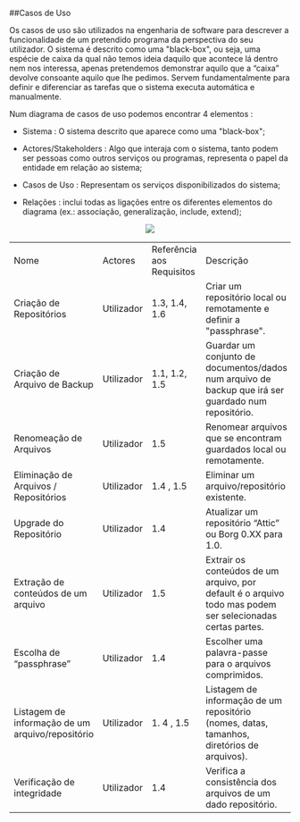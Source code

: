 ##Casos de Uso

Os casos de uso são utilizados na engenharia de software para descrever a funcionalidade de um pretendido programa da perspectiva do seu utilizador. O sistema é descrito como uma "black-box", ou seja, uma espécie de caixa da qual não temos ideia daquilo que acontece lá dentro nem nos interessa, apenas pretendemos demonstrar aquilo que a “caixa” devolve consoante aquilo que lhe pedimos. Servem fundamentalmente para definir e diferenciar as tarefas que o sistema executa automática e manualmente. 

Num diagrama de casos de uso podemos encontrar 4 elementos : 

* Sistema : O sistema descrito que aparece como uma "black-box";

* Actores/Stakeholders : Algo que interaja com o sistema, tanto podem ser pessoas como outros serviços ou programas, representa o papel da entidade em relação ao sistema;

* Casos de Uso : Representam os serviços disponibilizados do sistema;

* Relações : inclui todas as ligações entre os diferentes elementos do diagrama (ex.: associação, generalização, include, extend);
<p align="center">
<img  src ="resources/useCases.png" />
</p>

<table>
  <tr>
    <td>Nome</td>
    <td>Actores</td>
    <td>Referência aos Requisitos</td>
    <td>Descrição</td>
  </tr>
  <tr>
    <td>Criação de Repositórios</td>
    <td>Utilizador</td>
    <td>1.3, 1.4, 1.6</td>
    <td>Criar um repositório local ou remotamente e definir a "passphrase".</td>
  </tr>
  <tr>
    <td>Criação de Arquivo de Backup</td>
    <td>Utilizador</td>
    <td>1.1, 1.2, 1.5</td>
    <td>Guardar um conjunto de documentos/dados num arquivo de backup que irá ser guardado num repositório.</td>
  </tr>
  <tr>
    <td>Renomeação de Arquivos</td>
    <td>Utilizador</td>
    <td>1.5</td>
    <td>Renomear arquivos que se encontram guardados local ou remotamente.</td>
  </tr>
  <tr>
    <td>Eliminação de Arquivos / Repositórios</td>
    <td>Utilizador</td>
    <td>1.4 , 1.5</td>
    <td>Eliminar um arquivo/repositório existente.</td>
  </tr>
  <tr>
    <td>Upgrade do Repositório</td>
    <td>Utilizador</td>
    <td>1.4</td>
    <td>Atualizar um repositório “Attic” ou Borg 0.XX para 1.0.</td>
  </tr>
  <tr>
    <td>Extração de conteúdos de um arquivo</td>
    <td>Utilizador</td>
    <td>1.5</td>
    <td>Extrair os conteúdos de um arquivo, por default é o arquivo todo mas podem ser selecionadas certas partes. </td>
  </tr>
  <tr>
    <td>Escolha de “passphrase”</td>
    <td>Utilizador</td>
    <td>1.4</td>
    <td>Escolher uma palavra-passe para o arquivos comprimidos.</td>
  </tr>
  <tr>
    <td>Listagem de informação de um arquivo/repositório</td>
    <td>Utilizador</td>
    <td>1. 4 , 1.5</td>
    <td>Listagem de informação de um repositório (nomes, datas, tamanhos, diretórios de arquivos).</td>
  </tr>
  <tr>
    <td>Verificação de integridade</td>
    <td>Utilizador</td>
    <td>1.4</td>
    <td>Verifica a consistência dos arquivos de um dado repositório.</td>
  </tr>
</table>
